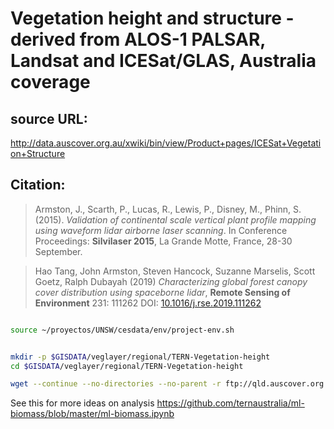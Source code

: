 # Vegetation height and structure - derived from ALOS-1 PALSAR, Landsat and ICESat/GLAS, Australia coverage

## source URL:
http://data.auscover.org.au/xwiki/bin/view/Product+pages/ICESat+Vegetation+Structure

## Citation:
> Armston, J., Scarth, P., Lucas, R., Lewis, P., Disney, M., Phinn, S. (2015). *Validation of continental scale vertical plant profile mapping using waveform lidar airborne laser scanning*. In Conference Proceedings: **Silvilaser 2015**, La Grande Motte, France, 28-30 September.

> Hao Tang, John Armston, Steven Hancock, Suzanne Marselis, Scott Goetz, Ralph Dubayah (2019) *Characterizing global forest canopy cover distribution using spaceborne lidar*, **Remote Sensing of Environment** 231: 111262 DOI: [10.1016/j.rse.2019.111262](https://doi.org/10.1016/j.rse.2019.111262.)


```sh

source ~/proyectos/UNSW/cesdata/env/project-env.sh


mkdir -p $GISDATA/veglayer/regional/TERN-Vegetation-height
cd $GISDATA/veglayer/regional/TERN-Vegetation-height

wget --continue --no-directories --no-parent -r ftp://qld.auscover.org.au/spatial_other/jrsrp/height/
```


See this for more ideas on analysis
https://github.com/ternaustralia/ml-biomass/blob/master/ml-biomass.ipynb
